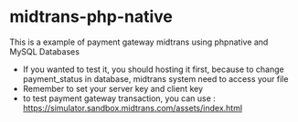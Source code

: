 # midtrans-php-native
This is a example of payment gateway midtrans using phpnative and MySQL Databases

- If you wanted to test it, you should hosting it first, because to change payment_status in database, midtrans system need to access your file
- Remember to set your server key and client key
- to test payment gateway transaction, you can use : https://simulator.sandbox.midtrans.com/assets/index.html
